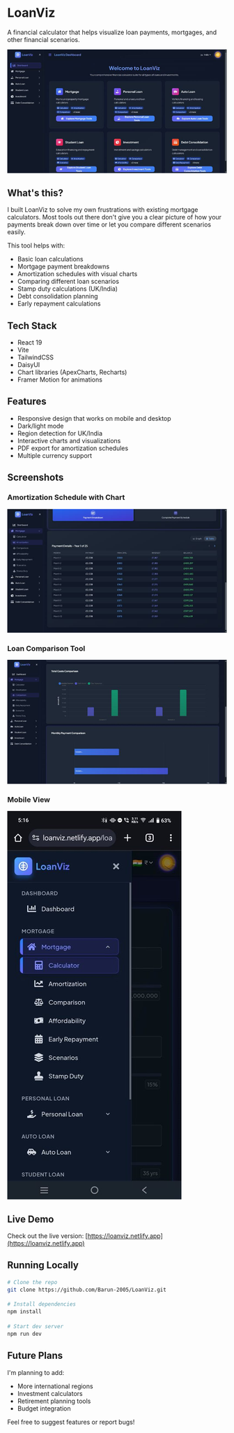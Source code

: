 # LoanViz

A financial calculator that helps visualize loan payments, mortgages, and other financial scenarios.

![LoanViz Dashboard](screenshots/dashboard.jpg)

## What's this?

I built LoanViz to solve my own frustrations with existing mortgage calculators. Most tools out there don't give you a clear picture of how your payments break down over time or let you compare different scenarios easily.

This tool helps with:
- Basic loan calculations
- Mortgage payment breakdowns
- Amortization schedules with visual charts
- Comparing different loan scenarios
- Stamp duty calculations (UK/India)
- Debt consolidation planning
- Early repayment calculations

## Tech Stack

- React 19
- Vite
- TailwindCSS
- DaisyUI
- Chart libraries (ApexCharts, Recharts)
- Framer Motion for animations

## Features

- Responsive design that works on mobile and desktop
- Dark/light mode
- Region detection for UK/India
- Interactive charts and visualizations
- PDF export for amortization schedules
- Multiple currency support

## Screenshots

### Amortization Schedule with Chart
![Amortization Chart](screenshots/amortization.jpg)

### Loan Comparison Tool
![Loan Comparison](screenshots/comparison.jpg)

### Mobile View
![Mobile View](screenshots/mobile_small.jpg)

## Live Demo

Check out the live version: [https://loanviz.netlify.app](https://loanviz.netlify.app)

## Running Locally

```bash
# Clone the repo
git clone https://github.com/Barun-2005/LoanViz.git

# Install dependencies
npm install

# Start dev server
npm run dev
```

## Future Plans

I'm planning to add:
- More international regions
- Investment calculators
- Retirement planning tools
- Budget integration

Feel free to suggest features or report bugs!

